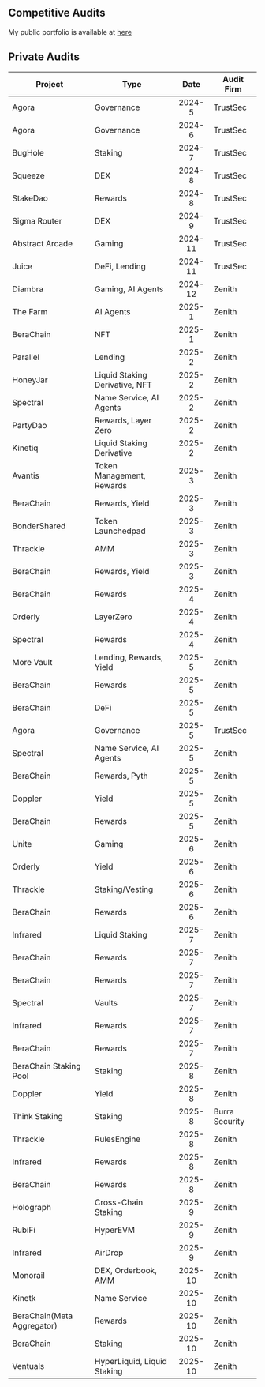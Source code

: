 ## Competitive Audits

My public portfolio is available at [here](https://audits.sherlock.xyz/watson/ether_sky)

## Private Audits

| Project | Type | Date | Audit Firm |
| - | - | :-: | - |
| Agora | Governance | 2024-5 | TrustSec |
| Agora | Governance | 2024-6 | TrustSec |
| BugHole | Staking | 2024-7 | TrustSec |
| Squeeze | DEX | 2024-8 | TrustSec |
| StakeDao | Rewards | 2024-8 | TrustSec |
| Sigma Router | DEX | 2024-9 | TrustSec |
| Abstract Arcade | Gaming | 2024-11 | TrustSec |
| Juice | DeFi, Lending | 2024-11 | TrustSec |
| Diambra | Gaming, AI Agents | 2024-12 | Zenith |
| The Farm | AI Agents | 2025-1 | Zenith |
| BeraChain | NFT | 2025-1 | Zenith |
| Parallel | Lending | 2025-2 | Zenith |
| HoneyJar | Liquid Staking Derivative, NFT | 2025-2 | Zenith |
| Spectral | Name Service, AI Agents | 2025-2 | Zenith |
| PartyDao | Rewards, Layer Zero | 2025-2 | Zenith |
| Kinetiq | Liquid Staking Derivative | 2025-2 | Zenith |
| Avantis | Token Management, Rewards | 2025-3 | Zenith |
| BeraChain | Rewards, Yield | 2025-3 | Zenith |
| BonderShared | Token Launchedpad | 2025-3 | Zenith |
| Thrackle | AMM | 2025-3 | Zenith |
| BeraChain | Rewards, Yield | 2025-3 | Zenith |
| BeraChain | Rewards | 2025-4 | Zenith |
| Orderly | LayerZero | 2025-4 | Zenith |
| Spectral | Rewards | 2025-4 | Zenith |
| More Vault | Lending, Rewards, Yield | 2025-5 | Zenith |
| BeraChain | Rewards | 2025-5 | Zenith |
| BeraChain | DeFi | 2025-5 | Zenith |
| Agora | Governance | 2025-5 | TrustSec |
| Spectral | Name Service, AI Agents | 2025-5 | Zenith |
| BeraChain | Rewards, Pyth | 2025-5 | Zenith |
| Doppler | Yield | 2025-5 | Zenith |
| BeraChain | Rewards | 2025-5 | Zenith |
| Unite | Gaming | 2025-6 | Zenith |
| Orderly | Yield | 2025-6 | Zenith |
| Thrackle | Staking/Vesting | 2025-6 | Zenith |
| BeraChain | Rewards | 2025-6 | Zenith |
| Infrared | Liquid Staking | 2025-7 | Zenith |
| BeraChain | Rewards | 2025-7 | Zenith |
| BeraChain | Rewards | 2025-7 | Zenith |
| Spectral | Vaults | 2025-7 | Zenith |
| Infrared | Rewards | 2025-7 | Zenith |
| BeraChain | Rewards | 2025-7 | Zenith |
| BeraChain Staking Pool | Staking | 2025-8 | Zenith |
| Doppler | Yield | 2025-8 | Zenith |
| Think Staking | Staking | 2025-8 | Burra Security |
| Thrackle | RulesEngine | 2025-8 | Zenith |
| Infrared | Rewards | 2025-8 | Zenith |
| BeraChain | Rewards | 2025-8 | Zenith |
| Holograph | Cross-Chain Staking | 2025-9 | Zenith |
| RubiFi | HyperEVM | 2025-9 | Zenith |
| Infrared | AirDrop | 2025-9 | Zenith |
| Monorail | DEX, Orderbook, AMM | 2025-10 | Zenith |
| Kinetk | Name Service | 2025-10 | Zenith |
| BeraChain(Meta Aggregator) | Rewards | 2025-10 | Zenith |
| BeraChain | Staking | 2025-10 | Zenith |
| Ventuals | HyperLiquid, Liquid Staking | 2025-10 | Zenith |



